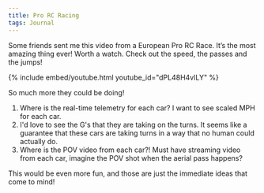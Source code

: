 ```yaml
---
title: Pro RC Racing
tags: Journal
---
```


Some friends sent me this video from a European Pro RC Race. It’s the most amazing thing ever! Worth a watch. Check out the speed, the passes and the jumps!

{% include embed/youtube.html youtube_id="dPL48H4vlLY" %}

So much more they could be doing!

  1. Where is the real-time telemetry for each car? I want to see scaled MPH for each car.
  2. I'd love to see the G's that they are taking on the turns. It seems like a guarantee that these cars are taking turns in a way that no human could actually do.
  3. Where is the POV video from each car?! Must have streaming video from each car, imagine the POV shot when the aerial pass happens?

This would be even more fun, and those are just the immediate ideas that come to mind!
